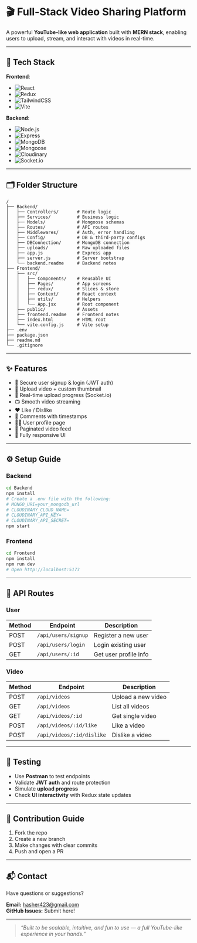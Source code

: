 
# 🎬 Full-Stack Video Sharing Platform

A powerful **YouTube-like web application** built with **MERN stack**, enabling users to upload, stream, and interact with videos in real-time.

---

## 🧰 Tech Stack

**Frontend**:
- ![React](https://img.shields.io/badge/React-20232A?style=flat-square&logo=react&logoColor=61DAFB)
- ![Redux](https://img.shields.io/badge/Redux-764ABC?style=flat-square&logo=redux&logoColor=white)
- ![TailwindCSS](https://img.shields.io/badge/TailwindCSS-38B2AC?style=flat-square&logo=tailwind-css&logoColor=white)
- ![Vite](https://img.shields.io/badge/Vite-646CFF?style=flat-square&logo=vite&logoColor=white)

**Backend**:
- ![Node.js](https://img.shields.io/badge/Node.js-339933?style=flat-square&logo=node.js&logoColor=white)
- ![Express](https://img.shields.io/badge/Express.js-000000?style=flat-square&logo=express&logoColor=white)
- ![MongoDB](https://img.shields.io/badge/MongoDB-47A248?style=flat-square&logo=mongodb&logoColor=white)
- ![Mongoose](https://img.shields.io/badge/Mongoose-880000?style=flat-square&logo=mongodb&logoColor=white)
- ![Cloudinary](https://img.shields.io/badge/Cloudinary-405DE6?style=flat-square&logo=cloudinary&logoColor=white)
- ![Socket.io](https://img.shields.io/badge/Socket.io-010101?style=flat-square&logo=socket.io&logoColor=white)

---

## 🗂 Folder Structure

```
/
├── Backend/
│   ├── Controllers/       # Route logic
│   ├── Services/          # Business logic
│   ├── Models/            # Mongoose schemas
│   ├── Routes/            # API routes
│   ├── Middlewares/       # Auth, error handling
│   ├── Config/            # DB & third-party configs
│   ├── DBConnection/      # MongoDB connection
│   ├── uploads/           # Raw uploaded files
│   ├── app.js             # Express app
│   ├── server.js          # Server bootstrap
│   └── backend.readme     # Backend notes
├── Frontend/
│   ├── src/
│   │   ├── Components/    # Reusable UI
│   │   ├── Pages/         # App screens
│   │   ├── redux/         # Slices & store
│   │   ├── Context/       # React context
│   │   ├── utils/         # Helpers
│   │   └── App.jsx        # Root component
│   ├── public/            # Assets
│   ├── frontend.readme    # Frontend notes
│   ├── index.html         # HTML root
│   └── vite.config.js     # Vite setup
├── .env
├── package.json
├── readme.md
└── .gitignore
```

---

## ✨ Features

- 🔐 Secure user signup & login (JWT auth)
- 🎥 Upload video + custom thumbnail
- 🚀 Real-time upload progress (Socket.io)
- 📺 Smooth video streaming
- ❤️ Like / Dislike
- 💬 Comments with timestamps
- 🧑‍💼 User profile page
- 🔎 Paginated video feed
- 📱 Fully responsive UI

---

## ⚙️ Setup Guide

### Backend

```bash
cd Backend
npm install
# Create a .env file with the following:
# MONGO_URI=your_mongodb_url
# CLOUDINARY_CLOUD_NAME=
# CLOUDINARY_API_KEY=
# CLOUDINARY_API_SECRET=
npm start
```

### Frontend

```bash
cd Frontend
npm install
npm run dev
# Open http://localhost:5173
```

---

## 📡 API Routes

### User

| Method | Endpoint             | Description           |
|--------|----------------------|-----------------------|
| POST   | `/api/users/signup`  | Register a new user   |
| POST   | `/api/users/login`   | Login existing user   |
| GET    | `/api/users/:id`     | Get user profile info |

### Video

| Method | Endpoint                  | Description          |
|--------|---------------------------|----------------------|
| POST   | `/api/videos`             | Upload a new video   |
| GET    | `/api/videos`             | List all videos      |
| GET    | `/api/videos/:id`         | Get single video     |
| POST   | `/api/videos/:id/like`    | Like a video         |
| POST   | `/api/videos/:id/dislike` | Dislike a video      |

---

## 🧪 Testing

- Use **Postman** to test endpoints
- Validate **JWT auth** and route protection
- Simulate **upload progress**
- Check **UI interactivity** with Redux state updates

---

## 🧠 Contribution Guide

1. Fork the repo
2. Create a new branch
3. Make changes with clear commits
4. Push and open a PR

---

## 📬 Contact

Have questions or suggestions?

**Email:** hasher423@gmail.com  
**GitHub Issues:** Submit here!

---

> _“Built to be scalable, intuitive, and fun to use — a full YouTube-like experience in your hands.”_
